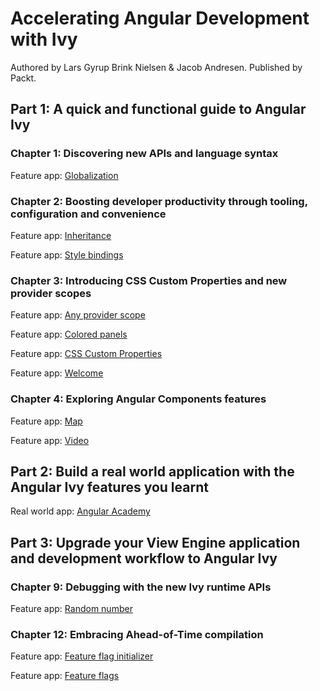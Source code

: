 # Accelerating Angular Development with Ivy

Authored by Lars Gyrup Brink Nielsen & Jacob Andresen. Published by Packt.

## Part 1: A quick and functional guide to Angular Ivy

### Chapter 1: Discovering new APIs and language syntax

Feature app: [Globalization](/projects/chapter1/globalization/src/app)

### Chapter 2: Boosting developer productivity through tooling, configuration and convenience

Feature app: [Inheritance](/projects/chapter2/inheritance/src/app)

Feature app: [Style bindings](/projects/chapter2/style-bindings/src/app)

### Chapter 3: Introducing CSS Custom Properties and new provider scopes

Feature app: [Any provider scope](/projects/chapter3/any-provider-scope/src/app)

Feature app: [Colored panels](/projects/chapter3/colored-panels/src/app)

Feature app:
[CSS Custom Properties](/projects/chapter3/css-custom-properties/src/app)

Feature app: [Welcome](/projects/chapter3/welcome/src/app)

### Chapter 4: Exploring Angular Components features

Feature app: [Map](/projects/chapter4/map/src/app)

Feature app: [Video](/projects/chapter4/video/src/app)

## Part 2: Build a real world application with the Angular Ivy features you learnt

Real world app: [Angular Academy](/projects/demo/src/app)

## Part 3: Upgrade your View Engine application and development workflow to Angular Ivy

### Chapter 9: Debugging with the new Ivy runtime APIs

Feature app: [Random number](/projects/chapter9/random-number/src/app)

### Chapter 12: Embracing Ahead-of-Time compilation

Feature app:
[Feature flag initializer](/projects/chapter12/feature-flag-initializer/src/app)

Feature app: [Feature flags](/projects/chapter12/feature-flags/src/app)
